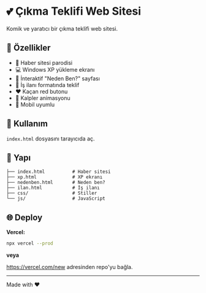 # 💕 Çıkma Teklifi Web Sitesi

Komik ve yaratıcı bir çıkma teklifi web sitesi.

## 🎯 Özellikler

- 📰 Haber sitesi parodisi
- 💻 Windows XP yükleme ekranı
- 🎯 İnteraktif "Neden Ben?" sayfası
- 💼 İş ilanı formatında teklif
- ❤️ Kaçan red butonu
- 🎉 Kalpler animasyonu
- 📱 Mobil uyumlu

## 🚀 Kullanım

`index.html` dosyasını tarayıcıda aç.

## 📁 Yapı

```
├── index.html          # Haber sitesi
├── xp.html             # XP ekranı
├── nedenben.html       # Neden ben?
├── ilan.html           # İş ilanı
├── css/                # Stiller
└── js/                 # JavaScript
```

## 🌐 Deploy

**Vercel:**
```bash
npx vercel --prod
```

**veya**

https://vercel.com/new adresinden repo'yu bağla.

---

Made with ❤️
